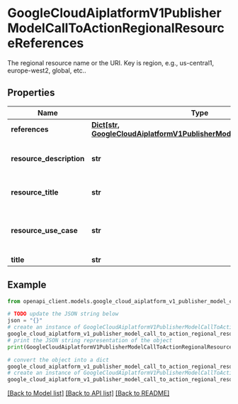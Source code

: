# GoogleCloudAiplatformV1PublisherModelCallToActionRegionalResourceReferences

The regional resource name or the URI. Key is region, e.g., us-central1, europe-west2, global, etc..

## Properties

Name | Type | Description | Notes
------------ | ------------- | ------------- | -------------
**references** | [**Dict[str, GoogleCloudAiplatformV1PublisherModelResourceReference]**](GoogleCloudAiplatformV1PublisherModelResourceReference.md) | Required. | [optional] 
**resource_description** | **str** | Optional. Description of the resource. | [optional] 
**resource_title** | **str** | Optional. Title of the resource. | [optional] 
**resource_use_case** | **str** | Optional. Use case (CUJ) of the resource. | [optional] 
**title** | **str** | Required.  | [optional] 

## Example

```python
from openapi_client.models.google_cloud_aiplatform_v1_publisher_model_call_to_action_regional_resource_references import GoogleCloudAiplatformV1PublisherModelCallToActionRegionalResourceReferences

# TODO update the JSON string below
json = "{}"
# create an instance of GoogleCloudAiplatformV1PublisherModelCallToActionRegionalResourceReferences from a JSON string
google_cloud_aiplatform_v1_publisher_model_call_to_action_regional_resource_references_instance = GoogleCloudAiplatformV1PublisherModelCallToActionRegionalResourceReferences.from_json(json)
# print the JSON string representation of the object
print(GoogleCloudAiplatformV1PublisherModelCallToActionRegionalResourceReferences.to_json())

# convert the object into a dict
google_cloud_aiplatform_v1_publisher_model_call_to_action_regional_resource_references_dict = google_cloud_aiplatform_v1_publisher_model_call_to_action_regional_resource_references_instance.to_dict()
# create an instance of GoogleCloudAiplatformV1PublisherModelCallToActionRegionalResourceReferences from a dict
google_cloud_aiplatform_v1_publisher_model_call_to_action_regional_resource_references_from_dict = GoogleCloudAiplatformV1PublisherModelCallToActionRegionalResourceReferences.from_dict(google_cloud_aiplatform_v1_publisher_model_call_to_action_regional_resource_references_dict)
```
[[Back to Model list]](../README.md#documentation-for-models) [[Back to API list]](../README.md#documentation-for-api-endpoints) [[Back to README]](../README.md)


